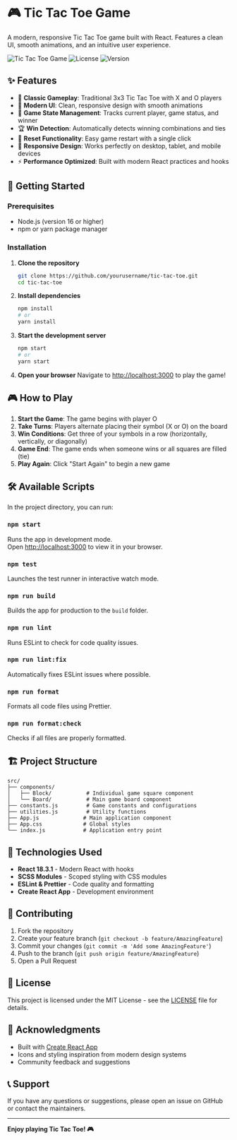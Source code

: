 # 🎮 Tic Tac Toe Game

A modern, responsive Tic Tac Toe game built with React. Features a clean UI, smooth animations, and an intuitive user experience.

![Tic Tac Toe Game](https://img.shields.io/badge/React-18.3.1-blue?logo=react)
![License](https://img.shields.io/badge/License-MIT-green)
![Version](https://img.shields.io/badge/Version-1.0.0-orange)

## ✨ Features

- 🎯 **Classic Gameplay**: Traditional 3x3 Tic Tac Toe with X and O players
- 🎨 **Modern UI**: Clean, responsive design with smooth animations
- 🔄 **Game State Management**: Tracks current player, game status, and winner
- 🏆 **Win Detection**: Automatically detects winning combinations and ties
- 🔄 **Reset Functionality**: Easy game restart with a single click
- 📱 **Responsive Design**: Works perfectly on desktop, tablet, and mobile devices
- ⚡ **Performance Optimized**: Built with modern React practices and hooks

## 🚀 Getting Started

### Prerequisites

- Node.js (version 16 or higher)
- npm or yarn package manager

### Installation

1. **Clone the repository**
   ```bash
   git clone https://github.com/yourusername/tic-tac-toe.git
   cd tic-tac-toe
   ```

2. **Install dependencies**
   ```bash
   npm install
   # or
   yarn install
   ```

3. **Start the development server**
   ```bash
   npm start
   # or
   yarn start
   ```

4. **Open your browser**
   Navigate to [http://localhost:3000](http://localhost:3000) to play the game!

## 🎮 How to Play

1. **Start the Game**: The game begins with player O
2. **Take Turns**: Players alternate placing their symbol (X or O) on the board
3. **Win Conditions**: Get three of your symbols in a row (horizontally, vertically, or diagonally)
4. **Game End**: The game ends when someone wins or all squares are filled (tie)
5. **Play Again**: Click "Start Again" to begin a new game

## 🛠️ Available Scripts

In the project directory, you can run:

### `npm start`
Runs the app in development mode.\
Open [http://localhost:3000](http://localhost:3000) to view it in your browser.

### `npm test`
Launches the test runner in interactive watch mode.

### `npm run build`
Builds the app for production to the `build` folder.

### `npm run lint`
Runs ESLint to check for code quality issues.

### `npm run lint:fix`
Automatically fixes ESLint issues where possible.

### `npm run format`
Formats all code files using Prettier.

### `npm run format:check`
Checks if all files are properly formatted.

## 🏗️ Project Structure

```
src/
├── components/
│   ├── Block/           # Individual game square component
│   └── Board/           # Main game board component
├── constants.js         # Game constants and configurations
├── utilities.js         # Utility functions
├── App.js              # Main application component
├── App.css             # Global styles
└── index.js            # Application entry point
```

## 🎨 Technologies Used

- **React 18.3.1** - Modern React with hooks
- **SCSS Modules** - Scoped styling with CSS modules
- **ESLint & Prettier** - Code quality and formatting
- **Create React App** - Development environment

## 🤝 Contributing

1. Fork the repository
2. Create your feature branch (`git checkout -b feature/AmazingFeature`)
3. Commit your changes (`git commit -m 'Add some AmazingFeature'`)
4. Push to the branch (`git push origin feature/AmazingFeature`)
5. Open a Pull Request

## 📝 License

This project is licensed under the MIT License - see the [LICENSE](LICENSE) file for details.

## 🙏 Acknowledgments

- Built with [Create React App](https://github.com/facebook/create-react-app)
- Icons and styling inspiration from modern design systems
- Community feedback and suggestions

## 📞 Support

If you have any questions or suggestions, please open an issue on GitHub or contact the maintainers.

---

**Enjoy playing Tic Tac Toe! 🎮**
